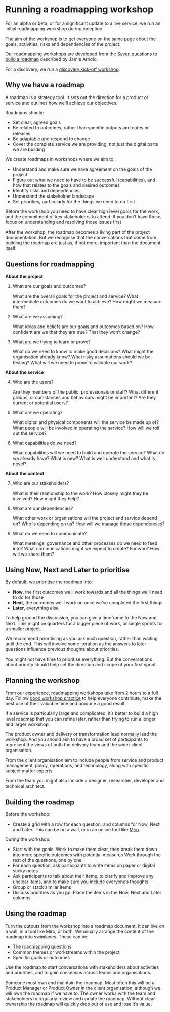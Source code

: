 # Running a roadmapping workshop

For an alpha or beta, or for a significant update to a live service, we run an initial roadmapping workshop during inception.

The aim of the workshop is to get everyone on the same page about the goals, activities, risks and dependencies of the project.

Our roadmapping workshops are developed from the [Seven questions to build a roadmap](https://www.jamiearnold.com/blog/2014/07/22/seven-questions-to-build-a-roadmap) described by Jamie Arnold.

For a discovery, we run a [discovery kick-off workshop](http://playbook.dxw.com/#/guides/running-a-discovery-kick-off-workshop).

## Why we have a roadmap

A roadmap is a strategy tool. It sets out the direction for a product or service and outlines how we’ll achieve our objectives.

Roadmaps should: 

- Set clear, agreed goals
- Be related to outcomes, rather than specific outputs and dates or releases
- Be adaptable and respond to change
- Cover the complete service we are providing, not just the digital parts we are building

We create roadmaps in workshops where we aim to:

- Understand and make sure we have agreement on the goals of the project
- Figure out what we need to have to be successful (capabilities), and how that relates to the goals and desired outcomes
- Identify risks and dependencies
- Understand the stakeholder landscape
- Set priorities, particularly for the things we need to do first

Before the workshop you need to have clear high level goals for the work, and the commitment of key stakeholders to attend. If you don’t have those, focus on understanding and resolving those issues first

After the workshop, the roadmap becomes a living part of the project documentation. But we recognise that the conversations that come from building the roadmap are just as, if not more, important than the document itself.

## Questions for roadmapping

**About the project**

1. What are our goals and outcomes?

   What are the overall goals for the project and service? What intermediate outcomes do we want to achieve?  How might we measure them?

1. What are we assuming?

   What ideas and beliefs are our goals and outcomes based on? How confident are we that they are true? That they won’t change?

1. What are we trying to learn or prove?

   What do we need to know to make good decisions? What might the organisation already know? What risky assumptions should we be testing? What will we need to prove to validate our work?

**About the service**

4. Who are the users?

   Are they members of the public, professionals or staff? What different groups, circumstances and behaviours might be important? Are they current or potential users?

4. What are we operating?

   What digital and physical components will the service be made up of? What people will be involved in operating the service? How will we roll out the service? 

4. What capabilities do we need?

   What capabilities will we need to build and operate the service? What do we already have? What is new? What is well understood and what is novel?

**About the context**

7. Who are our stakeholders?

   What is their relationship to the work? How closely might they be involved? How might they help?

7. What are our dependencies?

   What other work or organisations will the project and service depend on? Who is depending on us? How will we manage those dependencies?

7. What do we need to communicate?

   What meetings, governance and other processes do we need to feed into? What communications might we expect to create? For who? How will we share them?

## Using Now, Next and Later to prioritise

By default, we prioritise the roadmap into:

- **Now**, the first outcomes we’ll work towards and all the things we’ll need to do for those
- **Next**, the outcomes we’ll work on once we’ve completed the first things
- **Later**, everything else

To help ground the discussion, you can give a timeframe to the Now and Next. This might be quarters for a bigger piece of work, or single sprints for a smaller project.

We recommend prioritising as you ask each question, rather than waiting until the end. This will involve some iteration as the answers to later questions influence previous thoughts about priorities.

You might not have time to prioritise everything. But the conversations about priority should help set the direction and scope of your first sprint. 

## Planning the workshop

From our experience, roadmapping workshops take from 2 hours to a full day. Follow [good workshop practice](http://www.liberatingstructures.com/principles) to help everyone contribute, make the best use of their valuable time and produce a good result.

If a service is particularly large and complicated, it’s better to build a high level roadmap that you can refine later, rather than trying to run a longer and larger workshop.

The product owner and delivery or transformation lead normally lead the workshop. And you should aim to have a broad set of participants to represent the views of both the delivery team and the wider client organisation.

From the client organisation aim to include people from service and product management, policy, operations, and technology, along with specific subject matter experts.

From the team you might also include a designer, researcher, developer and technical architect.

## Building the roadmap

Before the workshop:

- Create a grid with a row for each question, and columns for Now, Next and Later. This can be on a wall, or in an online tool like [Miro](https://miro.com/).

During the workshop:

- Start with the goals. Work to make them clear, then break them down into more specific outcomes with potential measures
Work through the rest of the questions, one by one
- For each question, ask participants to write items on paper or digital sticky notes
- Ask participants to talk about their items, to clarify and improve any unclear items, and to make sure you include everyone’s thoughts
- Group or stack similar items
- Discuss priorities as you go. Place the items in the Now, Next and Later columns

## Using the roadmap

Turn the outputs from the workshop into a roadmap document. It can live on a wall, in a tool like Miro, or both.
We usually arrange the content of the roadmap into swimlanes. These can be:

- The roadmapping questions
- Common themes or workstreams within the project
- Specific goals or outcomes

Use the roadmap to start conversations with stakeholders about activities and priorities, and to gain consensus across teams and organisations.

Someone must own and maintain the roadmap. Most often this will be a Product Manager or Product Owner in the client organisation, although we will own the roadmap if we have to. The owner works with the team and stakeholders to regularly review and update the roadmap. Without clear ownership the roadmap will quickly drop out of use and lose it’s value.
